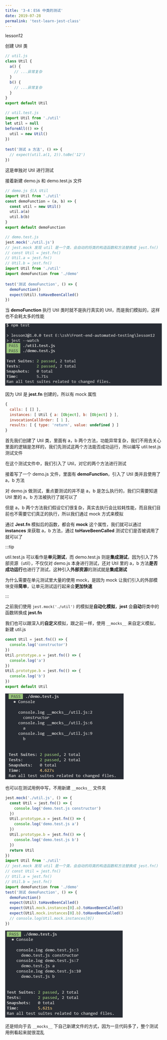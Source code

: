 ```yaml
---
title: '3-4：ES6 中类的测试'
date: 2019-07-28
permalink: 'test-learn-jest-class'
---
```


lesson12

创建 Util 类

```js
// util.js
class Util {
  a() {
    // ...异常复杂
  }
  b() {
    // ...异常复杂
  }
}
export default Util
```

```js
// util.test.js
import Util from './util'
let util = null
beforeAll(() => {
  util = new Util()
})

test('测试 a 方法', () => {
  // expect(util.a(1, 2)).toBe('12')
})
```

这是单独对 Util 进行测试

接着新建 demo.js 和 demo.test.js 文件

```js
// demo.js 引入 Util
import Util from './util'
const demoFunction = (a, b) => {
  const util = new Util()
  util.a(a)
  util.b(b)
}
export default demoFunction
```

```js
// demo.test.js
jest.mock('./util.js')
// jest.mock 发现 util 是一个类，会自动的将类的构造函数和方法替换成 jest.fn()
// const Util = jest.fn()
// Util.a = jest.fn()
// Util.b = jest.fn()
import Util from './util'
import demoFunction from './demo'

test('测试 demoFunction', () => {
  demoFunction()
  expect(Util).toHaveBeenCalled()
})
```

当 **demoFunction** 执行 Util 类时就不是执行真实的 Util，而是我们模拟的，这样也不会耗太多的性能

![](https://raw.githubusercontent.com/ITxiaohao/blog-img/master/img/Jest/20190728154734.png)

因为 Util 是 **jest.fn** 创建的，所以有 mock 属性

```js
{
  calls: [ [] ],
  instances: [ Util { a: [Object], b: [Object] } ],
  invocationCallOrder: [ 1 ],
  results: [ { type: 'return', value: undefined } ]
}
```

首先我们创建了 Util 类，里面有 a，b 两个方法，功能异常复杂，我们不用去关心里面的逻辑是怎样的，我们先测试这两个方法能否成功运行，所以编写 util.test.js 测试文件

在这个测试文件中，我们引入了 Util，对它的两个方法进行测试

接着写了一个 demo.js 文件，里面有 **demoFunction**，引入了 Util 类并且使用了 a，b 方法

对 demo.js 做测试，重点要测试的并不是 a，b 是怎么执行的，我们只需要知道 Util 里的 a，b 方法被执行了就可以了

但是 a，b 两个方法我们假设它们很复杂，真实去执行会比较耗性能，而且我们目前也不需要它们真正的执行，所以我们通过 mock 方式来模拟

通过 **Jest.fn** 模拟后的函数，都会有 **mock** 这个属性，我们就可以通过 **instances** 来获取 a，b 方法，通过 **toHaveBeenCalled** 测试它们是否被调用了就可以了

:::tip

util.test.js 可以看作是**单元测试**，而 demo.test.js 则是**集成测试**，因为引入了外部资源（util），不仅仅对 demo.js 本身进行测试，还对 Util 里的 a，b 方法**是否成功运行**也进行了测试，这种引入**外部资源**的测试就是**集成测试**

为什么需要在单元测试里大量的使用 mock，是因为 mock 让我们引入的外部模块变得**简单**，让单元测试运行起来会**更加快速**

:::

之前我们使用 `jest.mock('./util')` 的模拟是**自动化模拟**，**jest** 会**自动**将类中的函数转换成 **jest.fn**

我们也可以跟深入的**自定义**模拟，跟之前一样，使用 `__mocks__` 来自定义模拟，新建 util.js

```js
const Util = jest.fn(() => {
  console.log('constructor')
})
Util.prototype.a = jest.fn(() => {
  console.log('a')
})
Util.prototype.b = jest.fn(() => {
  console.log('b')
})
export default Util
```

![](https://raw.githubusercontent.com/ITxiaohao/blog-img/master/img/Jest/20190728155209.png)

也可以在测试用例中写，不用新建 `__mocks__` 文件夹

```js
jest.mock('./util.js', () => {
  const Util = jest.fn(() => {
    console.log('demo.test.js constructor')
  })
  Util.prototype.a = jest.fn(() => {
    console.log('demo.test.js a')
  })
  Util.prototype.b = jest.fn(() => {
    console.log('demo.test.js b')
  })
  return Util
})
import Util from './util'
// jest.mock 发现 util 是一个类，会自动的将类的构造函数和方法替换成 jest.fn()
// const Util = jest.fn()
// Util.a = jest.fn()
// Util.b = jest.fn()
import demoFunction from './demo'
test('测试 demoFunction', () => {
  demoFunction()
  expect(Util).toHaveBeenCalled()
  expect(Util.mock.instances[0].a).toHaveBeenCalled()
  expect(Util.mock.instances[0].b).toHaveBeenCalled()
  // console.log(Util.mock.instances[0])
})
```

![](https://raw.githubusercontent.com/ITxiaohao/blog-img/master/img/Jest/20190728155310.png)

还是倾向于去 `__mocks__` 下自己新建文件的方式，因为一旦代码多了，整个测试用例看起来就很混乱
